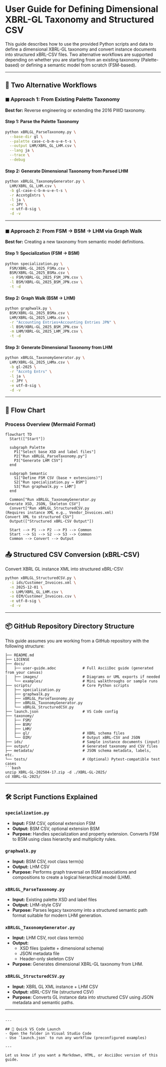 # User Guide for Defining Dimensional XBRL-GL Taxonomy and Structured CSV

This guide describes how to use the provided Python scripts and data to define a dimensional XBRL-GL taxonomy and convert instance documents into structured xBRL-CSV files. Two alternative workflows are supported depending on whether you are starting from an existing taxonomy (Palette-based) or defining a semantic model from scratch (FSM-based).

---

## 🔁 Two Alternative Workflows

### ◼ Approach 1: From Existing Palette Taxonomy

**Best for:** Reverse engineering or extending the 2016 PWD taxonomy.

#### Step 1: Parse the Palette Taxonomy
```bash
python xBRLGL_ParseTaxonomy.py \
  --base-dir gl \
  --palette case-c-b-m-u-e-t-s \
  --output LHM/XBRL_GL_LHM.csv \
  --lang ja \
  --trace \
  --debug
```

#### Step 2: Generate Dimensional Taxonomy from Parsed LHM
```bash
python xBRLGL_TaxonomyGenerator.py \
  LHM/XBRL_GL_LHM.csv \
  -b gl-case-c-b-m-u-e-t-s \
  -r AccntgEntrs \
  -l ja \
  -c JPY \
  -e utf-8-sig \
  -d -v
```

---

### ◼ Approach 2: From FSM → BSM → LHM via Graph Walk

**Best for:** Creating a new taxonomy from semantic model definitions.

#### Step 1: Specialization (FSM → BSM)
```bash
python specialization.py \
  FSM/XBRL-GL_2025_FSMa.csv \
  BSM/XBRL-GL_2025_BSMa.csv \
  -s FSM/XBRL-GL_2025_FSM_JPN.csv \
  -l BSM/XBRL-GL_2025_BSM_JPN.csv \
  -t -d
```

#### Step 2: Graph Walk (BSM → LHM)
```bash
python graphwalk.py \
  BSM/XBRL-GL_2025_BSMa.csv \
  LHM/XBRL-GL_2025_LHMa.csv \
  -r "Accounting Entries+Accounting Entries JPN" \
  -l BSM/XBRL-GL_2025_BSM_JPN.csv \
  -m LHM/XBRL-GL_2025_LHM_JPN.csv \
  -t -d
```

#### Step 3: Generate Dimensional Taxonomy from LHM
```bash
python xBRLGL_TaxonomyGenerator.py \
  LHM/XBRL-GL_2025_LHMa.csv \
  -b gl-2025 \
  -r "Accntg Entrs" \
  -l ja \
  -c JPY \
  -e utf-8-sig \
  -d -v
```

---

## 🔧 Flow Chart

### Process Overview (Mermaid Format)

```mermaid
flowchart TD
  Start(["Start"])

  subgraph Palette
    P1["Select base XSD and label files"]
    P2["Run xBRLGL_ParseTaxonomy.py"]
    P3["Generate LHM CSV"]
  end

  subgraph Semantic
    S1["Define FSM CSV (base + extensions)"]
    S2["Run specialization.py → BSM"]
    S3["Run graphwalk.py → LHM"]
  end

  Common["Run xBRLGL_TaxonomyGenerator.py
Generate XSD, JSON, Skeleton CSV"]
  Convert["Run xBRLGL_StructuredCSV.py
(Requires instance XML e.g., Vendor_Invoices.xml)
Convert XML to structured CSV"]
  Output(["Structured xBRL-CSV Output"])

  Start --> P1 --> P2 --> P3 --> Common
  Start --> S1 --> S2 --> S3 --> Common
  Common --> Convert --> Output
```

## 📤 Structured CSV Conversion (xBRL-CSV)

Convert XBRL GL instance XML into structured xBRL-CSV:
```bash
python xBRLGL_StructuredCSV.py \
  -i ids/Customer_Invoices.xml \
  -n 2025-12-01 \
  -s LHM/XBRL_GL_LHM.csv \
  -o OIM/Customer_Invoices.csv \
  -e utf-8-sig \
  -d -v
```

---

## 📦 GitHub Repository Directory Structure

This guide assumes you are working from a GitHub repository with the following structure:

```
├── README.md
├── LICENSE
├── docs/
│   ├── user-guide.adoc            # Full AsciiDoc guide (generated from your canvas)
│   ├── images/                    # Diagrams or UML exports if needed
│   └── examples/                  # Mini walkthroughs or sample runs
├── scripts/                       # Core Python scripts
│   ├── specialization.py
│   ├── graphwalk.py
│   ├── xBRLGL_ParseTaxonomy.py
│   ├── xBRLGL_TaxonomyGenerator.py
│   └── xBRLGL_StructuredCSV.py
├── launch.json                    # VS Code config
├── taxonomy/
│   ├── FSM/
│   ├── BSM/
│   ├── LHM/
│   ├── gl/                        # XBRL schema files
│   └── OIM/                       # Output xBRL-CSV and JSON
├── ids/                           # Sample instance documents (input)
├── output/                        # Generated taxonomy and CSV files
├── metadata/                      # JSON schema metadata, labels, etc.
└── tests/                         # (Optional) Pytest-compatible test cases
```bash
unzip XBRL-GL-202504-17.zip -d ./XBRL-GL-2025/
cd XBRL-GL-2025/
```

---

## 🛠 Script Functions Explained

### `specialization.py`
- **Input:** FSM CSV, optional extension FSM
- **Output:** BSM CSV, optional extension BSM
- **Purpose:** Handles specialization and property extension. Converts FSM to BSM using class hierarchy and multiplicity rules.

### `graphwalk.py`
- **Input:** BSM CSV, root class term(s)
- **Output:** LHM CSV
- **Purpose:** Performs graph traversal on BSM associations and compositions to create a logical hierarchical model (LHM).

### `xBRLGL_ParseTaxonomy.py`
- **Input:** Existing palette XSD and label files
- **Output:** LHM-style CSV
- **Purpose:** Parses legacy taxonomy into a structured semantic path format suitable for modern LHM generation.

### `xBRLGL_TaxonomyGenerator.py`
- **Input:** LHM CSV, root class term(s)
- **Output:**
  - XSD files (palette + dimensional schema)
  - JSON metadata file
  - Header-only skeleton CSV
- **Purpose:** Generates dimensional XBRL-GL taxonomy from LHM.

### `xBRLGL_StructuredCSV.py`
- **Input:** XBRL GL XML instance + LHM CSV
- **Output:** xBRL-CSV file (structured CSV)
- **Purpose:** Converts GL instance data into structured CSV using JSON metadata and semantic paths.

---



```

---

## 🚀 Quick VS Code Launch
- Open the folder in Visual Studio Code
- Use `launch.json` to run any workflow (preconfigured examples)

---

Let us know if you want a Markdown, HTML, or AsciiDoc version of this guide.


